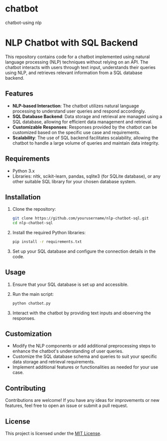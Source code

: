 # chatbot
chatbot-using nlp
# NLP Chatbot with SQL Backend

This repository contains code for a chatbot implemented using natural language processing (NLP) techniques without relying on an API. The chatbot interacts with users through text input, understands their queries using NLP, and retrieves relevant information from a SQL database backend.

## Features

- **NLP-based Interaction**: The chatbot utilizes natural language processing to understand user queries and respond accordingly.
- **SQL Database Backend**: Data storage and retrieval are managed using a SQL database, allowing for efficient data management and retrieval.
- **Customizable Responses**: Responses provided by the chatbot can be customized based on the specific use case and requirements.
- **Scalability**: The use of SQL backend facilitates scalability, allowing the chatbot to handle a large volume of queries and maintain data integrity.

## Requirements

- Python 3.x
- Libraries: nltk, scikit-learn, pandas, sqlite3 (for SQLite database), or any other suitable SQL library for your chosen database system.

## Installation

1. Clone the repository:

    ```bash
    git clone https://github.com/yourusername/nlp-chatbot-sql.git
    cd nlp-chatbot-sql
    ```

2. Install the required Python libraries:

    ```bash
    pip install -r requirements.txt
    ```

3. Set up your SQL database and configure the connection details in the code.

## Usage

1. Ensure that your SQL database is set up and accessible.
2. Run the main script:

    ```bash
    python chatbot.py
    ```

3. Interact with the chatbot by providing text inputs and observing the responses.

## Customization

- Modify the NLP components or add additional preprocessing steps to enhance the chatbot's understanding of user queries.
- Customize the SQL database schema and queries to suit your specific data storage and retrieval requirements.
- Implement additional features or functionalities as needed for your use case.

## Contributing

Contributions are welcome! If you have any ideas for improvements or new features, feel free to open an issue or submit a pull request.

## License

This project is licensed under the [MIT License](LICENSE).
